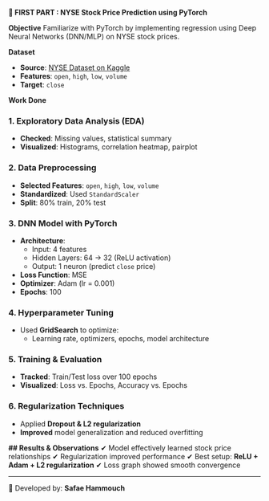 **📌 FIRST PART : NYSE Stock Price Prediction using PyTorch**

**Objective**
Familiarize with PyTorch by implementing regression using Deep Neural Networks (DNN/MLP) on NYSE stock prices.

**Dataset**
- **Source**: [NYSE Dataset on Kaggle](https://www.kaggle.com/datasets/dgawlik/nyse)
- **Features**: `open`, `high`, `low`, `volume`
- **Target**: `close`

**Work Done**

### **1. Exploratory Data Analysis (EDA)**
- **Checked**: Missing values, statistical summary
- **Visualized**: Histograms, correlation heatmap, pairplot

### **2. Data Preprocessing**
- **Selected Features**: `open`, `high`, `low`, `volume`
- **Standardized**: Used `StandardScaler`
- **Split**: 80% train, 20% test

### **3. DNN Model with PyTorch**
- **Architecture**:
  - Input: 4 features
  - Hidden Layers: 64 → 32 (ReLU activation)
  - Output: 1 neuron (predict `close` price)
- **Loss Function**: MSE
- **Optimizer**: Adam (lr = 0.001)
- **Epochs**: 100

### **4. Hyperparameter Tuning**
- Used **GridSearch** to optimize:
  - Learning rate, optimizers, epochs, model architecture

### **5. Training & Evaluation**
- **Tracked**: Train/Test loss over 100 epochs
- **Visualized**: Loss vs. Epochs, Accuracy vs. Epochs

### **6. Regularization Techniques**
- Applied **Dropout & L2 regularization**
- **Improved** model generalization and reduced overfitting

**## Results & Observations**
✔ Model effectively learned stock price relationships
✔ Regularization improved performance
✔ Best setup: **ReLU + Adam + L2 regularization**
✔ Loss graph showed smooth convergence



---

📌 Developed by: **Safae Hammouch**

